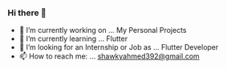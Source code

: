 ### Hi there 👋


- 🔭 I’m currently working on ... My Personal Projects
- 🌱 I’m currently learning ... Flutter
- 🤔 I’m looking for an Internship or Job as ... Flutter Developer
- 📫 How to reach me: ... shawkyahmed392@gmail.com
